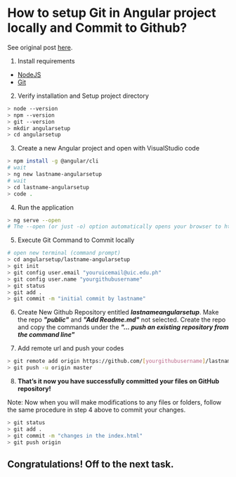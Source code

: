 # How to setup Git in Angular project locally and Commit to Github?
See original post [here](https://www.freakyjolly.com/setup-git-in-angular-project-commit-changes/).

1. Install requirements
  * [NodeJS](https://nodejs.org/en/download/)
  * [Git](https://git-scm.com/downloads)
2. Verify installation and Setup project directory

```bash
> node --version
> npm --version
> git --version
> mkdir angularsetup
> cd angularsetup
```

3. Create a new Angular project and open with VisualStudio code

```bash
> npm install -g @angular/cli
# wait
> ng new lastname-angularsetup
# wait
> cd lastname-angularsetup
> code .
```

4. Run the application

```bash
> ng serve --open
# The --open (or just -o) option automatically opens your browser to http://localhost:4200/.
```

5. Execute Git Command to Commit locally

```bash
# open new terminal (command prompt)
> cd angularsetup/lastname-angularsetup
> git init
> git config user.email "youruicemail@uic.edu.ph"
> git config user.name "yourgithubusername"
> git status
> git add .
> git commit -m "initial commit by lastname"

```

6. Create New Github Repository entitled ***lastnameangularsetup***. Make the repo ***"public"*** and ***"Add Readme.md"*** not selected. Create the repo and copy the commands under the ***"... push an existing repository from the command line"***

7. Add remote url and push your codes

```bash
> git remote add origin https://github.com/[yourgithubusername]/lastnameangularsetup.git
> git push -u origin master
```

8. **That’s it now you have successfully committed your files on GitHub repository!** 

Note: Now when you will make modifications to any files or folders, follow the same procedure in step 4 above to commit your changes.

```bash
> git status
> git add .
> git commit -m "changes in the index.html"
> git push origin
```

## Congratulations! Off to the next task.
